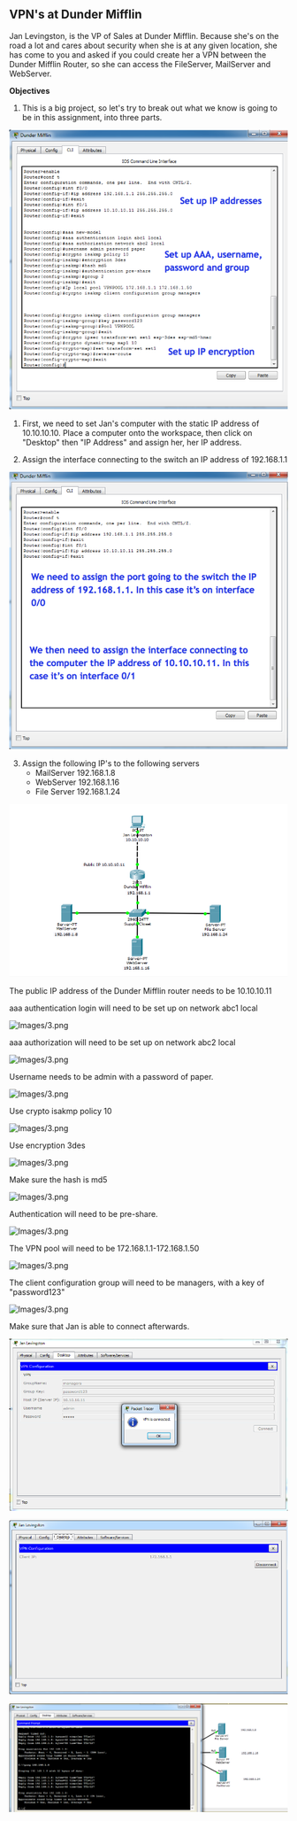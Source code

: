 ## VPN's at Dunder Mifflin

Jan Levingston, is the VP of Sales at Dunder Mifflin. Because she's on the road a lot and cares about security when she is at any given location, she has come to you and asked if you could create her a VPN between the Dunder Mifflin Router, so she can access the FileServer, MailServer and WebServer.

**Objectives**

1.  This is a big project, so let's try to break out what we know is going to be in this assignment, into three parts.

![Images/3.png](images/vp3.png)

1.  First, we need to set Jan's computer with the static IP address of 10.10.10.10. Place a computer onto the workspace, then click on "Desktop" then "IP Address" and assign her, her IP address. 

2.  Assign the interface connecting to the switch an IP address of 192.168.1.1

![Images/3.png](images/vp4.png)


3.  Assign the following IP's to the following servers 
	   - MailServer 192.168.1.8
	   - WebServer 192.168.1.16
	   - File Server 192.168.1.24

![Images/3.png](images/1.png)




The public IP address of the Dunder Mifflin router needs to be 10.10.10.11 


aaa authentication login will need to be set up on network abc1 local

![Images/3.png](images/.png)

aaa authorization will need to be set up on network abc2 local

![Images/3.png](images/.png)

Username needs to be admin with a password of paper. 

![Images/3.png](images/.png)

Use crypto isakmp policy 10

![Images/3.png](images/.png)

Use encryption 3des

![Images/3.png](images/.png)


Make sure the hash is md5

![Images/3.png](images/.png)

Authentication will need to be pre-share.

![Images/3.png](images/.png)

The VPN pool will need to be 172.168.1.1-172.168.1.50

![Images/3.png](images/.png)

The client configuration group will need to be managers, with a key of "password123"

![Images/3.png](images/.png)

Make sure that Jan is able to connect afterwards. 

![Images/3.png](images/10.png)

![Images/3.png](images/11.png) 

![Images/3.png](images/12.png)
